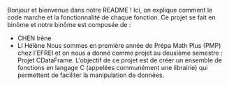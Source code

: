 Bonjour et bienvenue dans notre README ! Ici, on explique comment le code marche et la fonctionnalité de chaque fonction. Ce projet se fait en binôme et notre binôme est composée de : 
- CHEN Irène
- LI Hélène
Nous sommes en première année de Prépa Math Plus (PMP) chez l'EFREI et on nous a donné comme projet au deuxième semestre : Projet CDataFrame.
L’objectif de ce projet est de créer un ensemble de fonctions en langage C (appelées communément une librairie) qui permettent de faciliter la manipulation de données. 
